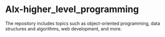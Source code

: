 # Alx-higher_level_programming
The repository includes topics such as object-oriented programming, data structures and algorithms, web development, and more.
